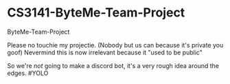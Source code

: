 # CS3141-ByteMe-Team-Project
ByteMe-Team-Project

Please no touchie my projectie.
(Nobody but us can because it's private you goof)
Nevermind this is now irrelevant because it "used to be public"


So we're *not* going to make a discord bot, it's a very rough idea around the edges. #YOLO
